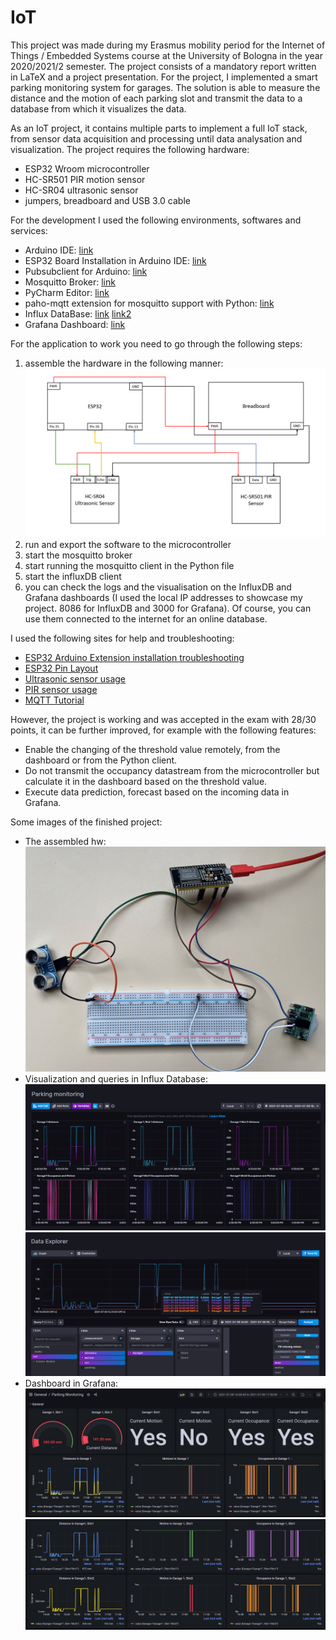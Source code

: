 # IoT
This project was made during my Erasmus mobility period for the Internet of Things / Embedded Systems course at the University of Bologna in the year 2020/2021/2 semester. The project consists of a mandatory report written in LaTeX and a project presentation. For the project, I implemented a smart parking monitoring system for garages. The solution is able to measure the distance and the motion of each parking slot and transmit the data to a database from which it visualizes the data.

As an IoT project, it contains multiple parts to implement a full IoT stack, from sensor data acquisition and processing until data analysation and visualization. The project requires the following hardware:

 - ESP32 Wroom microcontroller
 - HC-SR501 PIR motion sensor
 - HC-SR04 ultrasonic sensor
 - jumpers, breadboard and USB 3.0 cable
 
For the development I used the following environments, softwares and services:

 - Arduino IDE: [link](https://www.arduino.cc/en/software)
 - ESP32 Board Installation in Arduino IDE: [link](https://randomnerdtutorials.com/installing-the-esp32-board-in-arduino-ide-windows-instructions/)
 - Pubsubclient for Arduino: [link](https://pubsubclient.knolleary.net/api#subscribe)
 - Mosquitto Broker: [link](https://mosquitto.org/download/)
 - PyCharm Editor: [link](https://www.jetbrains.com/pycharm/)
 - paho-mqtt extension for mosquitto support with Python: [link](https://pypi.org/project/paho-mqtt/)
 - Influx DataBase: [link](https://www.influxdata.com/) [link2](https://docs.influxdata.com/influxdb/cloud/tools/client-libraries/python/)
 - Grafana Dashboard: [link](https://grafana.com/)

For the application to work you need to go through the following steps:

1. assemble the hardware in the following manner: ![mc layout](https://github.com/balintbujtor/IoT/blob/main/Project%20Images/mc_layout.png)
3. run and export the software to the microcontroller
4. start the mosquitto broker
5. start running the mosquitto client in the Python file
6. start the influxDB client
7. you can check the logs and the visualisation on the InfluxDB and Grafana dashboards (I used the local IP addresses to showcase my project. 8086 for InfluxDB and 3000 for Grafana). Of course, you can use them connected to the internet for an online database.

I used the following sites for help and troubleshooting:
 - [ESP32 Arduino Extension installation troubleshooting](https://randomnerdtutorials.com/esp32-troubleshooting-guide/)
 - [ESP32 Pin Layout](https://randomnerdtutorials.com/esp32-pinout-reference-gpios/)
 - [Ultrasonic sensor usage](https://create.arduino.cc/projecthub/abdularbi17/ultrasonic-sensor-hc-sr04-with-arduino-tutorial-327ff6)
 - [PIR sensor usage](https://create.arduino.cc/projecthub/electropeak/pir-motion-sensor-how-to-use-pirs-w-arduino-raspberry-pi-18d7fa)
 - [MQTT Tutorial](http://www.steves-internet-guide.com/)

However, the project is working and was accepted in the exam with 28/30 points, it can be further improved, for example with the following features:
 - Enable the changing of the threshold value remotely, from the dashboard or from the Python client.
 - Do not transmit the occupancy datastream from the microcontroller but calculate it in the dashboard based on the threshold value.
 - Execute data prediction, forecast based on the incoming data in Grafana.
 
Some images of the finished project:

- The assembled hw: ![hw](https://github.com/balintbujtor/IoT/blob/main/Project%20Images/IMG_6689.jpg)
- Visualization and queries in Influx Database: ![dashboard](https://github.com/balintbujtor/IoT/blob/main/Project%20Images/influx%20dashboard.png) ![query](https://github.com/balintbujtor/IoT/blob/main/Project%20Images/influx%20query.png)
- Dashboard in Grafana: ![grafana1](https://github.com/balintbujtor/IoT/blob/main/Project%20Images/grafana%20part%201.png) ![grafana2](https://github.com/balintbujtor/IoT/blob/main/Project%20Images/grafana%20part%202.png)
